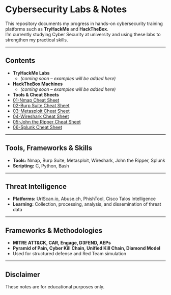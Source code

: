 # Cybersecurity Labs & Notes

This repository documents my progress in hands-on cybersecurity training platforms such as **TryHackMe** and **HackTheBox**.  
I’m currently studying Cyber Security at university and using these labs to strengthen my practical skills.

---

## Contents
- **TryHackMe Labs**
  - *(coming soon – examples will be added here)*
- **HackTheBox Machines**
  - *(coming soon – examples will be added here)*
- **Tools & Cheat Sheets**
- [01-Nmap Cheat Sheet](Tools/01-nmap-cheatsheet.md)
- [02-Burp Suite Cheat Sheet](03-Tools/02-burp-cheatsheet.md)
- [03-Metasploit Cheat Sheet](03-Tools/03-metasploit-cheatsheet.md)
- [04-Wireshark Cheat Sheet](03-Tools/04-wireshark-cheatsheet.md)
- [05-John the Ripper Cheat Sheet](03-Tools/05-john-the-ripper-cheatsheet.md)
- [06-Splunk Cheat Sheet](03-Tools/06-splunk-cheatsheet.md)

---

## Tools, Frameworks & Skills
- **Tools:** Nmap, Burp Suite, Metasploit, Wireshark, John the Ripper, Splunk  
- **Scripting:** C, Python, Bash  

---

## Threat Intelligence
- **Platforms:** UrlScan.io, Abuse.ch, PhishTool, Cisco Talos Intelligence  
- **Learning:** Collection, processing, analysis, and dissemination of threat data  

---

## Frameworks & Methodologies
- **MITRE ATT&CK, CAR, Engage, D3FEND, AEPs**  
- **Pyramid of Pain, Cyber Kill Chain, Unified Kill Chain, Diamond Model**  
- Used for structured defense and Red Team simulation  

---

## Disclaimer
These notes are for educational purposes only.
